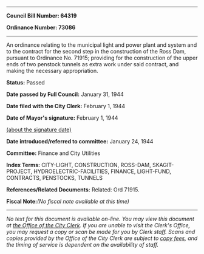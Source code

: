 

********

**Council Bill Number: 64319**
   
**Ordinance Number: 73086**
********

 An ordinance relating to the municipal light and power plant and system and to the contract for the second step in the construction of the Ross Dam, pursuant to Ordinance No. 71915; providing for the construction of the upper ends of two penstock tunnels as extra work under said contract, and making the necessary appropriation.

**Status:** Passed
   
**Date passed by Full Council:** January 31, 1944
   
**Date filed with the City Clerk:** February 1, 1944
   
**Date of Mayor's signature:** February 1, 1944
   
[(about the signature date)](/~public/approvaldate.htm)
   
   
   
**Date introduced/referred to committee:** January 24, 1944
   
**Committee:** Finance and City Utilities
   
   
**Index Terms:** CITY-LIGHT, CONSTRUCTION, ROSS-DAM, SKAGIT-PROJECT, HYDROELECTRIC-FACILITIES, FINANCE, LIGHT-FUND, CONTRACTS, PENSTOCKS, TUNNELS

**References/Related Documents:** Related: Ord 71915.

**Fiscal Note:**_(No fiscal note available at this time)_
********

_No text for this document is available on-line. You may view this document at [the Office of the City Clerk](http://www.seattle.gov/leg/clerk/contactUs.htm). If you are unable to visit the Clerk's Office, you may request a copy or scan be made for you by Clerk staff. Scans and copies provided by the Office of the City Clerk are subject to [copy fees](http://clerk.seattle.gov/~public/clerkfees.htm), and the timing of service is dependent on the availability of staff._

